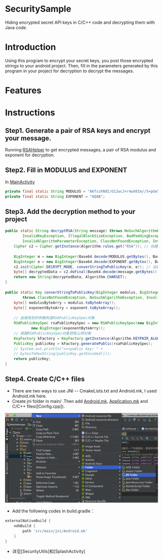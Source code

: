 # SecuritySample
Hiding encrypted secret API keys in C/C++ code and decrypting them with Java code.

# Introduction
Using this program to encrypt your secret keys, you post those encrypted strings to your android project. Then, fill in the parameters generated by this program in your project for decryption to decrypt the messages.

# Features


# Instructions

## Step1. Generate a pair of RSA keys and encrypt your message.

Running [RSAHelper] to get encrypted messages, a pair of RSA modulus and exponent for decryption.

## Step2. Fill in MODULUS and EXPONENT

In [MainActivity]

```Java
private final static String MODULUS = "AKfszhN0I/O12wcJ+r4wX0Im//5+pGeSFCXo4jOH18khVsspwgDaZgUJRxYIeK87kDOmk8U1j01Rsx2UFlThMjfwT9oliR1K/QihIujN7dgLSnBHh8wWXBI+P+hZq01uF2qrvWZQ+t2JySVBh7DO9uXxdjHrOLou97w3pjZzU4zn";
private final static String EXPONENT = "AQAB";
```

## Step3. Add the decryption method to your project

```Java
public static String decryptRSA(String message) throws NoSuchAlgorithmException, NoSuchPaddingException,
        InvalidKeyException, IllegalBlockSizeException, BadPaddingException, UnsupportedEncodingException,
        InvalidAlgorithmParameterException, ClassNotFoundException, InvalidKeySpecException {
    Cipher c2 = Cipher.getInstance(Algorithm.rules.get("RSA")); // 创建一个Cipher对象，注意这里用的算法需要和Key的算法匹配

    BigInteger m = new BigInteger(Base64.decode(MODULUS.getBytes(), Base64.DEFAULT));
    BigInteger e = new BigInteger(Base64.decode(EXPONENT.getBytes(), Base64.DEFAULT));
    c2.init(Cipher.DECRYPT_MODE, converStringToPublicKey(m, e)); // 设置Cipher为解密工作模式，需要把Key传进去
    byte[] decryptedData = c2.doFinal(Base64.decode(message.getBytes(), Base64.DEFAULT));
    return new String(decryptedData, Algorithm.CHARSET);
}

public static Key converStringToPublicKey(BigInteger modulus, BigInteger exponent)
        throws ClassNotFoundException, NoSuchAlgorithmException, InvalidKeySpecException {
    byte[] modulusByteArry = modulus.toByteArray();
    byte[] exponentByteArry = exponent.toByteArray();

    // 由接收到的参数构造RSAPublicKeySpec对象
    RSAPublicKeySpec rsaPublicKeySpec = new RSAPublicKeySpec(new BigInteger(modulusByteArry),
            new BigInteger(exponentByteArry));
    // 根据RSAPublicKeySpec对象获取公钥对象
    KeyFactory kFactory = KeyFactory.getInstance(Algorithm.KEYPAIR_ALGORITHM);
    PublicKey publicKey = kFactory.generatePublic(rsaPublicKeySpec);
    // System.out.println("==>public key: " +
    // bytesToHexString(publicKey.getEncoded()));
    return publicKey;
}
```

## Step4. Create C/C++ files
- There are two ways to use JNI -- CmakeLists.txt and Android.mk, I used Android.mk here.
- Create jni folder in main/ .Then add [Android.mk], [Application.mk] and C/C++ files([Config.cpp]).

![JNI 1][NDK1]

- Add the following codes in build.gradle：

```gradle
externalNativeBuild {
    ndkBuild {
        path 'src/main/jni/Android.mk'
    }
}
```
- 详见[SecurityUtils]和[SplashActivity]

[RSAHelper]:<https://github.com/Catherine22/RSAHelper>
[MainActivity]: <https://github.com/Catherine22/SecuritySample/blob/master/app/src/main/jni/MainActivity.mk>
[Android.mk]:<https://github.com/Catherine22/SecuritySample/blob/master/app/src/main/jni/Android.mk>     
[Application.mk]:<https://github.com/Catherine22/SecuritySample/blob/master/app/src/main/jni/Application.mk>
[NDK1]: https://github.com/Catherine22/MobileManager/blob/master/jni1.png  
